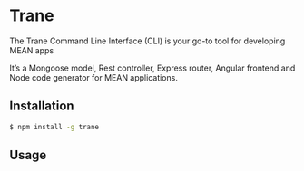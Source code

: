 # Trane

The Trane Command Line Interface (CLI) is your go-to tool for developing MEAN apps

It’s a Mongoose model, Rest controller, Express router, Angular frontend and Node code generator for MEAN applications.

## Installation
```bash
$ npm install -g trane
```

## Usage